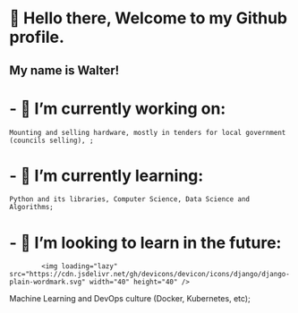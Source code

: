 # 🖖 Hello there, Welcome to my Github profile.

##    My name is Walter!

# - 🔭 I’m currently working on:
    Mounting and selling hardware, mostly in tenders for local government (councils selling), ;

# - 🌱 I’m currently learning:
    Python and its libraries, Computer Science, Data Science and Algorithms;

# - 🚀 I’m looking to learn in the future: 
            <img loading="lazy" src="https://cdn.jsdelivr.net/gh/devicons/devicon/icons/django/django-plain-wordmark.svg" width="40" height="40" />

 Machine Learning and DevOps culture (Docker, Kubernetes, etc); 

<!--
**swmeme/swmeme** is a ✨ _special_ ✨ repository because its `README.md` (this file) appears on your GitHub profile.

Here are some ideas to get you started:


- 🤔 I'm looking for help with Data Science projects approach, and any tips on self-taught programming;
- 💬 Ask me about ...
- 📫 How to reach me: ...
- 😄 Pronouns: He/him...
- ⚡ Fun fact: ...
-->
